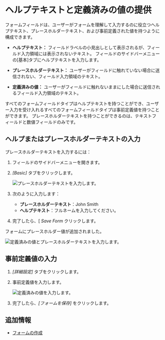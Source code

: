 # ヘルプテキストと定義済みの値の提供

フォームフィールドは、ユーザーがフォームを理解して入力するのに役立つヘルプテキスト、プレースホルダーテキスト、および事前定義された値を持つように構成できます。

  - **ヘルプテキスト：** フィールドラベルの小見出しとして表示されるが、フィールド入力領域には表示されないテキスト。 フィールドのサイドバーメニューの[基本]タブにヘルプテキストを入力します。

  - **プレースホルダーテキスト：** ユーザーがフィールドに触れていない場合に送信されない、フィールド入力領域のテキスト。

  - **定義済みの値：** ユーザーがフィールドに触れないままにした場合に送信されるフィールド入力領域のテキスト。

すべてのフォームフィールドタイプはヘルプテキストを持つことができ、ユーザー入力を受け入れるすべてのフォームフィールドタイプは事前定義値を持つことができます。 プレースホルダーテキストを持つことができるのは、テキストフィールドと数値フィールドのみです。

## ヘルプまたはプレースホルダーテキストの入力

プレースホルダーテキストを入力するには：

1.  フィールドのサイドバーメニューを開きます。

2.  *[Basic]* タブをクリックします。

    ![プレースホルダーテキストを入力します。](./providing-help-text-and-predefined-values/images/01.png)

3.  次のように入力します：

      - **プレースホルダーテキスト**：John Smith
      - **ヘルプテキスト**：フルネームを入力してください。

4.  完了したら、[ *Save Form* クリックします。

フォームにプレースホルダー値が追加されました。

![定義済みの値とプレースホルダーテキストを入力します。](./providing-help-text-and-predefined-values/images/02.png)

## 事前定義値の入力

1.  *[詳細設定]* タブをクリックします。

2.  事前定義値を入力します。

    ![定義済みの値を入力します。](./providing-help-text-and-predefined-values/images/03.png)

3.  完了したら、*[フォームを保存]* をクリックします。

## 追加情報

  - [フォームの作成](./creating-forms.md)
